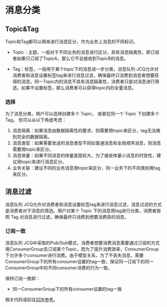 # 消息分类
## Topic&Tag

Topic和Tag都可以用来进行消息区分，作为业务上消息的不同标识。

- Topic：主题，一般对于不同业务的消息进行区分，具有消息隔离性，即订阅者如果只订阅了TopicA，那么它不会接收到TopicB的消息。

- Tag：标签，一般用于某个topic下的消息进一步分类，消息队列 JCQ允许对消费者和消息设置标签tag来进行消息过滤，确保最终只消费到消息者想要获得的消息。同一Topic内的消息不具有消息隔离性，消费者只是对消息进行筛选，如果不设置标签，那么消费者可以获得topic内的全量消息。

### 选择

为了消息分类，用户可以选择创建多个 Topic， 或者在同一个 Topic 下创建多个 Tag。 但可以从以下角度考虑：

1. 消息隔离：如果消息由数据隔离性的要求，则需要用topic来区分，tag无法做到完全的数据隔离。
2. 消息类型：如果需要发送的消息类型不同如普通消息和全局顺序消息，则消息需要用topic来区分。
3. 消息体量：如果不同消息的体量差距较大，为了接收体量小消息的时效性，建议用topic来进行消息区分。
4. 业务关联：建议不同的业务消息用topic来区分，同一业务下的不同类别用tag来区分。



## 消息过滤

消息队列 JCQ允许对消费者和消息设置标签tag来进行消息过滤，消息过滤的方式是消费者对于消息的筛选。用户对某个 Topic 下的消息用tag进行分类，消费者按照 Tag 对消息进行过滤，确保最终只消费到想要消费获的消息。

### 订阅一致

消息队列 JCQ中采取的Pub/Sub模式，消费者想要消费消息需要通过订阅的方式用ConsumerGroup去订阅某个Topic，而为了提升消费效率，ConsumerGroup下允许多个consumer进行消费。由于模型关系，为了不丢失消息，需要ConsumerGroup下的所有consumer设置的tag一致，保证同一订阅下的同一ConsumerGroup中的不同consumer消费的行为一致。

保持订阅一致即：
- 同一ConsumerGroup下的所有consumer设置的tag一致

相关代码请前往[SDK参考](https://docs.jdcloud.com/cn/message-queue/produce-standard-message)。

